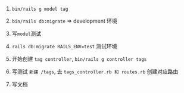 1. `bin/rails g model tag`
2. `bin/rails db:migrate`  =>  development 环境
3. 写`model`测试
4. `rails db:migrate RAILS_ENV=test`  测试环境

5. 开始创建 `tag controller`, `bin/rails g controller tags`

6. 写测试 `新建 /tags`, 去 `tags_controller.rb 和 routes.rb` 创建对应路由

7. 写文档